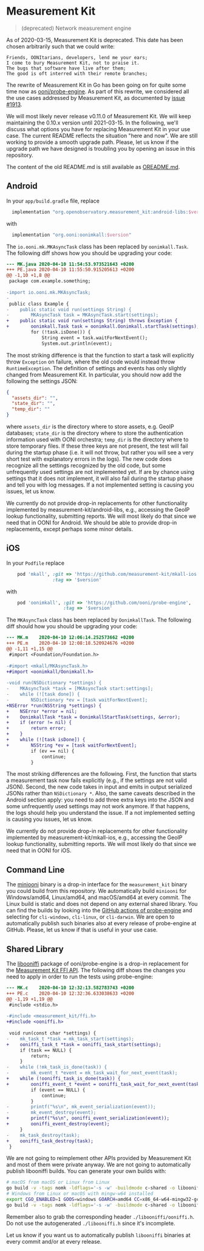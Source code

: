 # Measurement Kit

> (deprecated) Network measurement engine

As of 2020-03-15, Measurement Kit is deprecated. This date has been chosen
arbitrarily such that we could write:

    Friends, OONItarians, developers, lend me your ears;
    I come to bury Measurement Kit, not to praise it.
    The bugs that software have live after them;
    The good is oft interred with their remote branches;

The rewrite of Measurement Kit in Go has been going on for quite some time now
as [ooni/probe-engine](https://github.com/ooni/probe-engine). As part of this
rewrite, we considered all the use cases addressed by Measurement Kit, as documented
by [issue #1913](https://github.com/measurement-kit/measurement-kit/issues/1913).

We will most likely never release v0.11.0 of Measurement Kit. We will keep
maintaining the 0.10.x version until 2021-03-15. In the following, we'll discuss
what options you have for replacing Measurement Kit in your use case. The
current README reflects the situation "here and now". We are still working to
provide a smooth upgrade path. Please, let us know if the upgrade path we have
designed is troubling you by opening an issue in this repository.

The content of the old README.md is still available as [OREADME.md](OREADME.md).

## Android

In your `app/build.gradle` file, replace

```Groovy
  implementation "org.openobservatory.measurement_kit:android-libs:$version"
```

with

```Groovy
  implementation "org.ooni:oonimkall:$version"
```

The `io.ooni.mk.MKAsyncTask` class has been replaced by `oonimkall.Task`. The
following diff shows how you should be upgrading your code:

```diff
--- MK.java	2020-04-10 11:54:53.973521643 +0200
+++ PE.java	2020-04-10 11:55:50.915205613 +0200
@@ -1,10 +1,8 @@
 package com.example.something;
 
-import io.ooni.mk.MKAsyncTask;
-
 public class Example {
-    public static void run(settings String) {
-        MKAsyncTask task = MKAsyncTask.start(settings);
+    public static void run(settings String) throws Exception {
+        oonimkall.Task task = oonimkall.Oonimkall.startTask(settings);
         for (!task.isDone()) {
             String event = task.waitForNextEvent();
             System.out.println(event);
```

The most striking difference is that the function to start a task
will explicitly throw `Exception` on failure, where the old code
would instead throw `RuntimeException`. The definition of settings
and events has only slightly changed from Measurement Kit. In
particular, you should now add the following the settings JSON:

```JSON
{
  "assets_dir": "",
  "state_dir": "",
  "temp_dir": ""
}
```

where `assets_dir` is the directory where to store assets, e.g.
GeoIP databases; `state_dir` is the directory where to store the
authentication information used with OONI orchestra; `temp_dir`
is the directory where to store temporary files. If these three
keys are not present, the test will fail during the startup
phase (i.e. it will not throw, but rather you will see a very
short test with explanatory errors in the logs). The new code does
recognize all the settings recognized by the old code, but some
unfrequently used settings are not implemented yet. If are by chance
using settings that it does not implement, it will also fail during
the startup phase and tell you with log messages. If a not implemented
setting is causing you issues, let us know.

We currently do not provide drop-in replacements for other functionality
implemented by measurement-kit/android-libs, e.g., accessing the GeoIP
lookup functionality, submitting reports. We will most likely do that since
we need that in OONI for Android. We should be able to provide drop-in
replacements, except perhaps some minor details.

## iOS

In your `Podfile` replace

```ruby
    pod 'mkall', :git => 'https://github.com/measurement-kit/mkall-ios.git',
                 :tag => '$version'
```

with

```ruby
    pod 'oonimkall', :git => 'https://github.com/ooni/probe-engine',
                     :tag => '$version'
```

The `MKAsyncTask` class has been replaced by `OonimkallTask`. The
following diff should how you should be upgrading your code:

```diff
--- MK.m	2020-04-10 12:06:14.252573662 +0200
+++ PE.m	2020-04-10 12:08:18.520924676 +0200
@@ -1,11 +1,15 @@
 #import <Foundation/Foundation.h>
 
-#import <mkall/MKAsyncTask.h>
+#import <oonimkall/Oonimkall.h>
 
-void run(NSDictionary *settings) {
-    MKAsyncTask *task = [MKAsyncTask start:settings];
-    while (![task done]) {
-        NSDictionary *ev = [task waitForNextEvent];
+NSError *run(NSString *settings) {
+    NSError *error = nil;
+    OonimkallTask *task = OonimkallStartTask(settings, &error);
+    if (error != nil) {
+        return error;
+    }
+    while (![task isDone]) {
+        NSString *ev = [task waitForNextEvent];
         if (ev == nil) {
             continue;
         }
```

The most striking differences are the following. First, the function
that starts a measurement task now fails explicitly (e.g., if the settings
are not valid JSON). Second, the new code takes in input and emits in
output serialized JSONs rather than `NSDictionary *`. Also, the same
caveats described in the Android section apply: you need to add three
extra keys into the JSON and some unfrequently used settings may not work
anymore. If that happens, the logs should help you understand the issue. If
a not implemented setting is causing you issues, let us know.

We currently do not provide drop-in replacements for other functionality
implemented by measurement-kit/mkall-ios, e.g., accessing the GeoIP
lookup functionality, submitting reports. We will most likely do that since
we need that in OONI for iOS.

## Command Line

The [miniooni](https://github.com/ooni/probe-engine#building-miniooni) binary
is a drop-in interface for the `measurement_kit` binary you could build from
this repository. We automatically build `miniooni` for Windows/amd64, Linux/amd64,
and macOS/amd64 at every commit. The Linux build is static and does not depend
on any external shared library. You can find the builds by looking into the
[GitHub actions of probe-engine](https://github.com/ooni/probe-engine/actions)
and selecting for `cli-windows`, `cli-linux`, or `cli-darwin`. We are open to
automatically publish such binaries also at every release of probe-engine at
GitHub. Please, let us know if that is useful in your use case.

## Shared Library

The [libooniffi](https://github.com/ooni/probe-engine/tree/master/libooniffi)
package of ooni/probe-engine is a drop-in replacement for the [Measurement
Kit FFI API](include/measurement_kit). The following diff shows the changes you
need to apply in order to run the tests using probe-engine:

```diff
--- MK.c	2020-04-10 12:32:13.582783743 +0200
+++ PE.c	2020-04-10 12:32:36.633038633 +0200
@@ -1,19 +1,19 @@
 #include <stdio.h>
 
-#include <measurement_kit/ffi.h>
+#include <ooniffi.h>
 
 void run(const char *settings) {
-    mk_task_t *task = mk_task_start(settings);
+    ooniffi_task_t *task = ooniffi_task_start(settings);
     if (task == NULL) {
         return;
     }
-    while (!mk_task_is_done(task)) {
-        mk_event_t *event = mk_task_wait_for_next_event(task);
+    while (!ooniffi_task_is_done(task)) {
+        ooniffi_event_t *event = ooniffi_task_wait_for_next_event(task);
         if (event == NULL) {
             continue;
         }
-        printf("%s\n", mk_event_serialization(event));
-        mk_event_destroy(event);
+        printf("%s\n", ooniffi_event_serialization(event));
+        ooniffi_event_destroy(event);
     }
-    mk_task_destroy(task);
+    ooniffi_task_destroy(task);
 }
```

We are not going to reimplement other APIs provided by Measurement Kit
and most of them were private anyway. We are not going to automatically
publish libooniffi builds. You can generate your own builds with:

```bash
# macOS from macOS or Linux from Linux
go build -v -tags nomk -ldflags='-s -w' -buildmode c-shared -o libooniffi.so ./libooniffi
# Windows from Linux or macOS with mingw-w64 installed
export CGO_ENABLED=1 GOOS=windows GOARCH=amd64 CC=x86_64-w64-mingw32-gcc
go build -v -tags nomk -ldflags='-s -w' -buildmode c-shared -o libooniffi.dll ./libooniffi
```

Remember also to grab the corresponding header `./libooniffi/ooniffi.h`. Do
not use the autogenerated `./libooniffi.h` since it's incomplete.

Let us know if you want us to automatically publish `libooniffi` binaries
at every commit and/or at every release.
